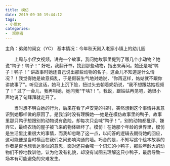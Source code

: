 ```yaml
---
title: 模仿
date: 2019-09-30 19:44:12
tags:
- 小侄女
categories:
-  观察者
---
```

主角：弟弟的闺女（YC）
基本情况：今年秋天刚入老家小镇上的幼儿园

&emsp;&emsp;上周与小侄女视频，讲完一个故事，我问她故事里提到了哪几个小动物？她说“鸭子！鸭子！” 好吧，我翻开书，找到那些动物，指出来再问。她还是喊“鸭子！鸭子！” 讲故事时她还自己说出那些动物的名子，这会儿不知道是什么情况？！我觉得她是故意捣乱，于是假装生气地对她说，“你再这样，姑姑就不跟你讲故事了”。听见这话，她马上沉下脸，扭过头去朝着奶奶说，“我不想跟姑姑视频了！” 过了一会儿，我再叫她，她问我“干啥?！”。我说，跟姑姑再见吧，她很小声地说了句拜拜就走开了。

&emsp;&emsp;当时想不明白她的行为，后来在看了卢安克的书时，突然想到这个事情并且意识到她那样做的原因了。是我当时没有理解她---她是在模仿故事里的鸭子。故事里那只鸭子想跟别的动物说有危险，却每次只会喊“鸭子！”，别的动物都批评、嫌弃它，最终农场的屋子被飞来的物体砸坏了。模仿！在她那个年龄的世界里，模仿是生活里比重很大的事情，而我却忽略了这一点，以问答的逻辑去期待她的回应，这可能便是当时横亘在我们之间影响沟通的墙。巧合的是，不知写这个绘本故事的作者是否也想表达类似的意思，面对还只会喊一个词汇的小鸭子，那些年龄大的动物们不停地教训他，认为他没有礼貌，却没有试图去理解这只小鸭子，最后导致一场本有可能避免的灾难发生。
